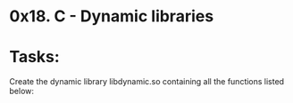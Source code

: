 # 0x18. C - Dynamic libraries
# Tasks:
Create the dynamic library libdynamic.so containing all the functions listed below:

